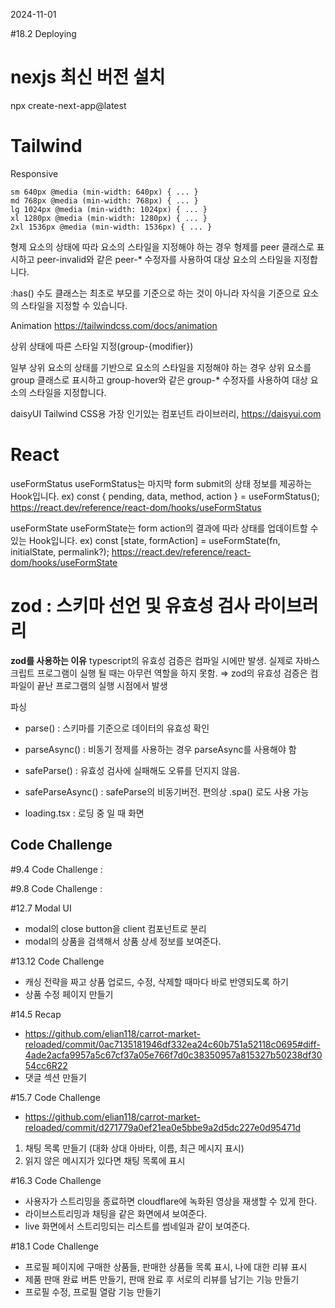 2024-11-01

#18.2 Deploying

# nexjs 최신 버전 설치

npx create-next-app@latest

# Tailwind

Responsive

```
sm 640px @media (min-width: 640px) { ... }
md 768px @media (min-width: 768px) { ... }
lg 1024px @media (min-width: 1024px) { ... }
xl 1280px @media (min-width: 1280px) { ... }
2xl 1536px @media (min-width: 1536px) { ... }
```

형제 요소의 상태에 따라 요소의 스타일을 지정해야 하는 경우 형제를 peer 클래스로 표시하고 peer-invalid와 같은 peer-\* 수정자를 사용하여 대상 요소의 스타일을 지정합니다.

:has() 수도 클래스는 최초로 부모를 기준으로 하는 것이 아니라 자식을 기준으로 요소의 스타일을 지정할 수 있습니다.

Animation
https://tailwindcss.com/docs/animation

상위 상태에 따른 스타일 지정(group-{modifier})

일부 상위 요소의 상태를 기반으로 요소의 스타일을 지정해야 하는 경우 상위 요소를 group 클래스로 표시하고 group-hover와 같은 group-\* 수정자를 사용하여 대상 요소의 스타일을 지정합니다.

daisyUI
Tailwind CSS용 가장 인기있는 컴포넌트 라이브러리, https://daisyui.com

# React

useFormStatus
useFormStatus는 마지막 form submit의 상태 정보를 제공하는 Hook입니다.
ex) const { pending, data, method, action } = useFormStatus();
https://react.dev/reference/react-dom/hooks/useFormStatus

useFormState
useFormState는 form action의 결과에 따라 상태를 업데이트할 수 있는 Hook입니다.
ex) const [state, formAction] = useFormState(fn, initialState, permalink?);
https://react.dev/reference/react-dom/hooks/useFormState

# zod : 스키마 선언 및 유효성 검사 라이브러리

**zod를 사용하는 이유**
typescript의 유효성 검증은 컴파일 시에만 발생.
실제로 자바스크립트 프로그램이 실행 될 때는 아무런 역할을 하지 못함.
⇒ zod의 유효성 검증은 컴파일이 끝난 프로그램의 실행 시점에서 발생

파싱

- parse() : 스키마를 기준으로 데이터의 유효성 확인
- parseAsync() : 비동기 정제를 사용하는 경우 parseAsync를 사용해야 함
- safeParse() : 유효성 검사에 실패해도 오류를 던지지 않음.
- safeParseAsync() : safeParse의 비동기버전. 편의상 .spa() 로도 사용 가능

- loading.tsx : 로딩 중 일 때 화면

## Code Challenge

#9.4 Code Challenge :

#9.8 Code Challenge :

#12.7 Modal UI

- modal의 close button을 client 컴포넌트로 분리
- modal의 상품을 검색해서 상품 상세 정보를 보여준다.

#13.12 Code Challenge

- 캐싱 전략을 짜고 상품 업로드, 수정, 삭제할 때마다 바로 반영되도록 하기
- 상품 수정 페이지 만들기

#14.5 Recap

- https://github.com/elian118/carrot-market-reloaded/commit/0ac7135181946df332ea24c60b751a52118c0695#diff-4ade2acfa9957a5c67cf37a05e766f7d0c38350957a815327b50238df3054cc6R22
- 댓글 섹션 만들기

#15.7 Code Challenge

- https://github.com/elian118/carrot-market-reloaded/commit/d271779a0ef21ea0e5bbe9a2d5dc227e0d95471d

1. 채팅 목록 만들기 (대화 상대 아바타, 이름, 최근 메시지 표시)
2. 읽지 않은 메시지가 있다면 채팅 목록에 표시

#16.3 Code Challenge

- 사용자가 스트리밍을 종료하면 cloudflare에 녹화된 영상을 재생할 수 있게 한다.
- 라이브스트리밍과 채팅을 같은 화면에셔 보여준다.
- live 화면에서 스트리밍되는 리스트를 썸네일과 같이 보여준다.

#18.1 Code Challenge

- 프로필 페이지에 구매한 상품들, 판매한 상품들 목록 표시, 나에 대한 리뷰 표시
- 제품 판매 완료 버튼 만들기, 판매 완료 후 서로의 리뷰를 남기는 기능 만들기
- 프로필 수정, 프로필 열람 기능 만들기
